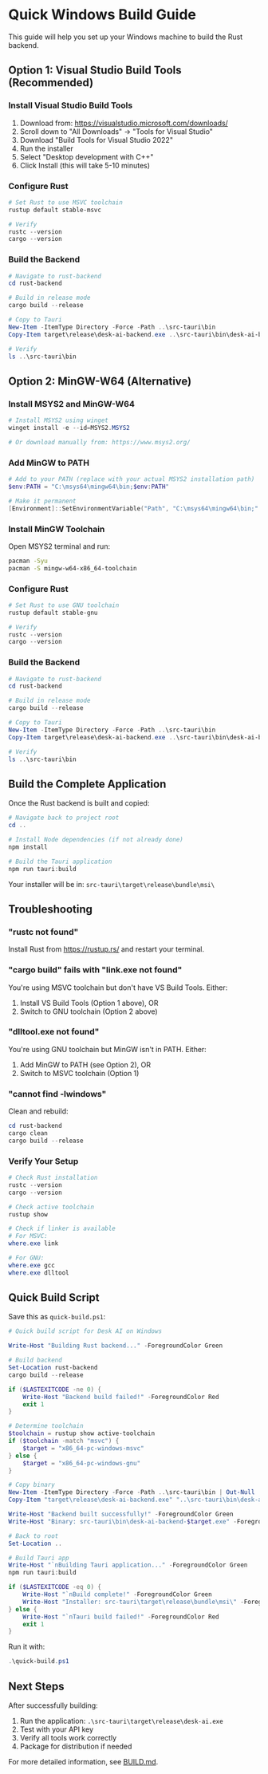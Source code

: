 # Quick Windows Build Guide

This guide will help you set up your Windows machine to build the Rust backend.

## Option 1: Visual Studio Build Tools (Recommended)

### Install Visual Studio Build Tools

1. Download from: https://visualstudio.microsoft.com/downloads/
2. Scroll down to "All Downloads" → "Tools for Visual Studio"
3. Download "Build Tools for Visual Studio 2022"
4. Run the installer
5. Select "Desktop development with C++"
6. Click Install (this will take 5-10 minutes)

### Configure Rust

```powershell
# Set Rust to use MSVC toolchain
rustup default stable-msvc

# Verify
rustc --version
cargo --version
```

### Build the Backend

```powershell
# Navigate to rust-backend
cd rust-backend

# Build in release mode
cargo build --release

# Copy to Tauri
New-Item -ItemType Directory -Force -Path ..\src-tauri\bin
Copy-Item target\release\desk-ai-backend.exe ..\src-tauri\bin\desk-ai-backend-x86_64-pc-windows-msvc.exe

# Verify
ls ..\src-tauri\bin
```

## Option 2: MinGW-W64 (Alternative)

### Install MSYS2 and MinGW-W64

```powershell
# Install MSYS2 using winget
winget install -e --id=MSYS2.MSYS2

# Or download manually from: https://www.msys2.org/
```

### Add MinGW to PATH

```powershell
# Add to your PATH (replace with your actual MSYS2 installation path)
$env:PATH = "C:\msys64\mingw64\bin;$env:PATH"

# Make it permanent
[Environment]::SetEnvironmentVariable("Path", "C:\msys64\mingw64\bin;" + [Environment]::GetEnvironmentVariable("Path", "User"), "User")
```

### Install MinGW Toolchain

Open MSYS2 terminal and run:

```bash
pacman -Syu
pacman -S mingw-w64-x86_64-toolchain
```

### Configure Rust

```powershell
# Set Rust to use GNU toolchain
rustup default stable-gnu

# Verify
rustc --version
cargo --version
```

### Build the Backend

```powershell
# Navigate to rust-backend
cd rust-backend

# Build in release mode
cargo build --release

# Copy to Tauri
New-Item -ItemType Directory -Force -Path ..\src-tauri\bin
Copy-Item target\release\desk-ai-backend.exe ..\src-tauri\bin\desk-ai-backend-x86_64-pc-windows-gnu.exe

# Verify
ls ..\src-tauri\bin
```

## Build the Complete Application

Once the Rust backend is built and copied:

```powershell
# Navigate back to project root
cd ..

# Install Node dependencies (if not already done)
npm install

# Build the Tauri application
npm run tauri:build
```

Your installer will be in: `src-tauri\target\release\bundle\msi\`

## Troubleshooting

### "rustc not found"

Install Rust from https://rustup.rs/ and restart your terminal.

### "cargo build" fails with "link.exe not found"

You're using MSVC toolchain but don't have VS Build Tools. Either:
1. Install VS Build Tools (Option 1 above), OR
2. Switch to GNU toolchain (Option 2 above)

### "dlltool.exe not found"

You're using GNU toolchain but MinGW isn't in PATH. Either:
1. Add MinGW to PATH (see Option 2), OR
2. Switch to MSVC toolchain (Option 1)

### "cannot find -lwindows"

Clean and rebuild:
```powershell
cd rust-backend
cargo clean
cargo build --release
```

### Verify Your Setup

```powershell
# Check Rust installation
rustc --version
cargo --version

# Check active toolchain
rustup show

# Check if linker is available
# For MSVC:
where.exe link

# For GNU:
where.exe gcc
where.exe dlltool
```

## Quick Build Script

Save this as `quick-build.ps1`:

```powershell
# Quick build script for Desk AI on Windows

Write-Host "Building Rust backend..." -ForegroundColor Green

# Build backend
Set-Location rust-backend
cargo build --release

if ($LASTEXITCODE -ne 0) {
    Write-Host "Backend build failed!" -ForegroundColor Red
    exit 1
}

# Determine toolchain
$toolchain = rustup show active-toolchain
if ($toolchain -match "msvc") {
    $target = "x86_64-pc-windows-msvc"
} else {
    $target = "x86_64-pc-windows-gnu"
}

# Copy binary
New-Item -ItemType Directory -Force -Path ..\src-tauri\bin | Out-Null
Copy-Item "target\release\desk-ai-backend.exe" "..\src-tauri\bin\desk-ai-backend-$target.exe" -Force

Write-Host "Backend built successfully!" -ForegroundColor Green
Write-Host "Binary: src-tauri\bin\desk-ai-backend-$target.exe" -ForegroundColor Cyan

# Back to root
Set-Location ..

# Build Tauri app
Write-Host "`nBuilding Tauri application..." -ForegroundColor Green
npm run tauri:build

if ($LASTEXITCODE -eq 0) {
    Write-Host "`nBuild complete!" -ForegroundColor Green
    Write-Host "Installer: src-tauri\target\release\bundle\msi\" -ForegroundColor Cyan
} else {
    Write-Host "`nTauri build failed!" -ForegroundColor Red
    exit 1
}
```

Run it with:
```powershell
.\quick-build.ps1
```

## Next Steps

After successfully building:

1. Run the application: `.\src-tauri\target\release\desk-ai.exe`
2. Test with your API key
3. Verify all tools work correctly
4. Package for distribution if needed

For more detailed information, see [BUILD.md](BUILD.md).
